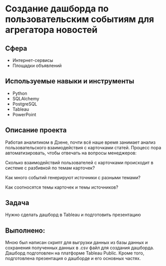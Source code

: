 # Создание дашборда по пользовательским событиям для агрегатора новостей

## Сфера
* Интернет-сервисы
* Площадки объявлений

## Используемые навыки и инструменты
* Python
* SQLAlchemy
* PostgreSQL
* Tableau
* PowerPoint

## Описание проекта

Работая аналитиком в Дзене, почти всё наше время занимает анализ пользовательского взаимодействия с карточками статей. Процесс пора автоматизировать, чтобы отвечать на вопросы менеджеров:

Cколько взаимодействий пользователей с карточками происходит в системе с разбивкой по темам карточек?

Как много событий генерируют источники с разными темами?

Как соотносятся темы карточек и темы источников?

## Задача

Нужно сделать дашборд в Tableau и подготовить презентацию

## Выполнено:
Мною был написан скрипт для выгрузки данных из базы данных и сохранения полученных данных в .csv файл для создания дашборда.
Дашборд подготовлен на платформе Tableau Public. Кроме того, подготовлена презентация о дашборде и его основных частях.
